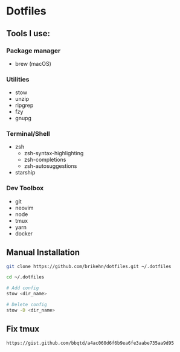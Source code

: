 # Dotfiles

## Tools I use:

### Package manager

- brew (macOS)

### Utilities

- stow
- unzip
- ripgrep
- fzy
- gnupg

### Terminal/Shell

- zsh
  - zsh-syntax-highlighting
  - zsh-completions
  - zsh-autosuggestions
- starship

### Dev Toolbox

- git
- neovim
- node
- tmux
- yarn
- docker

## Manual Installation

```sh
git clone https://github.com/brikehn/dotfiles.git ~/.dotfiles
```

```sh
cd ~/.dotfiles

# Add config
stow <dir_name>

# Delete config
stow -D <dir_name>
```

## Fix tmux

```
https://gist.github.com/bbqtd/a4ac060d6f6b9ea6fe3aabe735aa9d95
```
